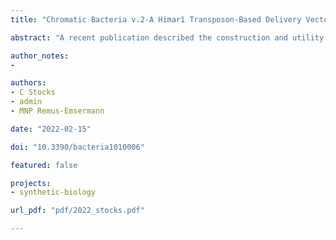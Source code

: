 ```yaml
---
title: "Chromatic Bacteria v.2-A Himar1 Transposon-Based Delivery Vector to Extend the Host Range of a Toolbox to Fluorescently Tag Bacteria"

abstract: "A recent publication described the construction and utility of a comprehensive “Chromatic Bacteria” toolbox containing a set of genetic tools that allows for fluorescently tagging a variety of Proteobacteria. In an effort to expand the range of bacteria taggable with the Chromatic Bacteria toolbox, a series of Himar1 transposon vectors was constructed to mediate insertion of fluorescent protein and antibiotic resistant genes. The Himar1 transposon was chosen as it is known to function in a wide range of bacterial species. To test the suitability of the new Himar1 Chromatic Bacteria plasmid derivatives, conjugations were attempted on recently isolated non-model organisms. Although we were unsuccessful in delivering the plasmids into Gram-positive bacterial isolates, we successfully modified previously recalcitrant isolates to the first set of the Chromatic Bacteria toolbox, such as Sphingomonas sp. Leaf357 and Acidovorax sp. Leaf84. This manuscript reports on the currently available plasmids and transposition success in different bacteria."

author_notes:
- 

authors:
- C Stocks
- admin
- MNP Remus-Emsermann

date: "2022-02-15"

doi: "10.3390/bacteria1010006"

featured: false

projects:
- synthetic-biology

url_pdf: "pdf/2022_stocks.pdf"

---
```


